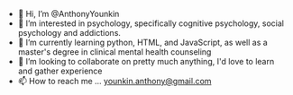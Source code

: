 - 👋 Hi, I’m @AnthonyYounkin
- 👀 I’m interested in psychology, specifically cognitive psychology, social psychology and addictions.
- 🌱 I’m currently learning python, HTML, and JavaScript, as well as a master's degree in clinical mental health counseling
- 💞️ I’m looking to collaborate on pretty much anything, I'd love to learn and gather experience
- 📫 How to reach me ... younkin.anthony@gmail.com

<!---
AnthonyYounkin/AnthonyYounkin is a ✨ special ✨ repository because its `README.md` (this file) appears on your GitHub profile.
You can click the Preview link to take a look at your changes.
--->
